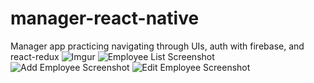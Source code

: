 # manager-react-native
Manager app practicing navigating through UIs, auth with firebase, and react-redux
![Imgur](https://i.imgur.com/vgO6dqm.png "width=50")
![Employee List Screenshot]([Imgur](https://i.imgur.com/PPje7i5.png))
![Add Employee Screenshot]([Imgur](https://i.imgur.com/ejpXSj6.png))
![Edit Employee Screenshot]([Imgur](https://i.imgur.com/p8MYmeJ.png))

